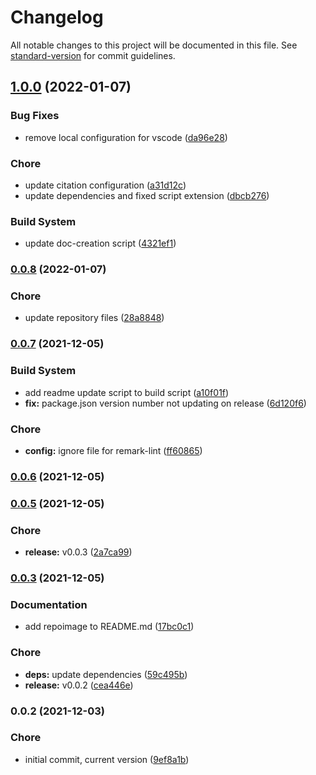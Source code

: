 # Changelog

All notable changes to this project will be documented in this file. See [standard-version](https://github.com/conventional-changelog/standard-version) for commit guidelines.

## [1.0.0](https://github.com/dnb-org/dnb-hugo-robots/compare/v0.0.8...v1.0.0) (2022-01-07)


### Bug Fixes

* remove local configuration for vscode ([da96e28](https://github.com/dnb-org/dnb-hugo-robots/commit/da96e284027ce8285d74ec577490976edb67a804))


### Chore

* update citation configuration ([a31d12c](https://github.com/dnb-org/dnb-hugo-robots/commit/a31d12cec7cae6657b6da67df39a4ad8f8c20280))
* update dependencies and fixed script extension ([dbcb276](https://github.com/dnb-org/dnb-hugo-robots/commit/dbcb2767003042c04c2dc2c8552e3371e6163b76))


### Build System

* update doc-creation script ([4321ef1](https://github.com/dnb-org/dnb-hugo-robots/commit/4321ef1a0f5bb4c07c336ec105a304ad3b1957c2))

### [0.0.8](https://github.com/dnb-org/dnb-hugo-robots/compare/v0.0.7...v0.0.8) (2022-01-07)


### Chore

* update repository files ([28a8848](https://github.com/dnb-org/dnb-hugo-robots/commit/28a88480d8d79a3da940aad7038bafabea9f593e))

### [0.0.7](https://github.com/dnb-org/dnb-hugo-robots/compare/v0.0.6...v0.0.7) (2021-12-05)


### Build System

* add readme update script to build script ([a10f01f](https://github.com/dnb-org/dnb-hugo-robots/commit/a10f01f4fd97bc227d38f7d617301921e700084b))
* **fix:** package.json version number not updating on release ([6d120f6](https://github.com/dnb-org/dnb-hugo-robots/commit/6d120f64e4ec6ce1b26b190e3a890e882fb2b81a))


### Chore

* **config:** ignore file for remark-lint ([ff60865](https://github.com/dnb-org/dnb-hugo-robots/commit/ff60865cf34d3d082ade5d6c730e49e7eed9f62e))

### [0.0.6](https://github.com/dnb-org/dnb-hugo-robots/compare/v0.0.5...v0.0.6) (2021-12-05)

### [0.0.5](https://github.com/dnb-org/dnb-hugo-robots/compare/v0.0.3...v0.0.5) (2021-12-05)


### Chore

* **release:** v0.0.3 ([2a7ca99](https://github.com/dnb-org/dnb-hugo-robots/commit/2a7ca9937d596ee0ef78f4455eae3729929a4b26))

### [0.0.3](https://github.com/dnb-org/dnb-hugo-robots/compare/v0.0.2...v0.0.3) (2021-12-05)


### Documentation

* add repoimage to README.md ([17bc0c1](https://github.com/dnb-org/dnb-hugo-robots/commit/17bc0c18836b2fcc37e4990c874b80a8c595ed6d))


### Chore

* **deps:** update dependencies ([59c495b](https://github.com/dnb-org/dnb-hugo-robots/commit/59c495bace465aa37545a1e3efe21fcf27e62810))
* **release:** v0.0.2 ([cea446e](https://github.com/dnb-org/dnb-hugo-robots/commit/cea446ef58d9accdb2fbfa0140a115fdf23ff4db))

### 0.0.2 (2021-12-03)


### Chore

* initial commit, current version ([9ef8a1b](https://github.com/dnb-org/dnb-hugo-robots/commit/9ef8a1bcbd24dc225e08d91ae7f1a34ede8586c7))
